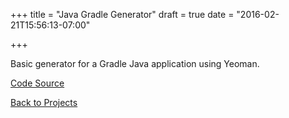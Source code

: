 +++
title = "Java Gradle Generator"
draft = true
date = "2016-02-21T15:56:13-07:00"

+++

Basic generator for a Gradle Java application using Yeoman.

[Code Source](https://github.com/berto/yo-java-gradle)

[Back to Projects](/projects)
